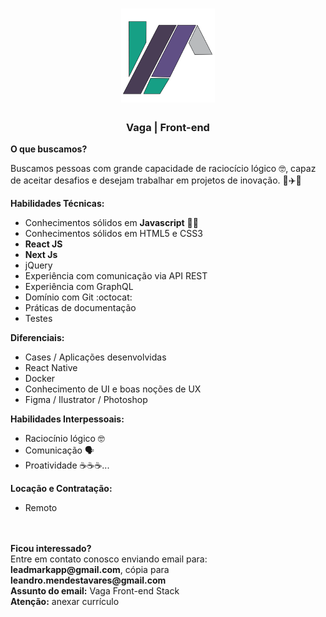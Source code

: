 <h1 align="center">
    <img alt="GoStack" src="https://github.com/leadmarkapp/vaga-desenvolvedor-full-stack/blob/main/logo-leadmark-app-512.png?raw=true" width="150px" />
</h1>

<h3 align="center">
  Vaga | Front-end
</h3>

<strong>O que buscamos?</strong>

Buscamos pessoas com grande capacidade de raciocício lógico 🤓, capaz de aceitar desafios e desejam trabalhar em projetos de inovação. 🚀✈️🚀

<strong>Habilidades Técnicas:</strong>

- Conhecimentos sólidos em <strong>Javascript</strong> 👨‍💻
- Conhecimentos sólidos em HTML5 e CSS3
- <strong>React JS</strong>
- <strong>Next Js</strong>
- jQuery
- Experiência com comunicação via API REST
- Experiência com GraphQL
- Domínio com Git :octocat:
- Práticas de documentação
- Testes

<strong>Diferenciais:</strong>

- Cases / Aplicações desenvolvidas
- React Native
- Docker
- Conhecimento de UI e boas noções de UX
- Figma / Ilustrator / Photoshop

<strong>Habilidades Interpessoais:</strong>

- Raciocínio lógico 🤓
- Comunicação 🗣️
- Proatividade ☕☕☕...

<strong>Locação e Contratação:</strong>

- Remoto

<br>
<br>
<strong>Ficou interessado?</strong><br>
Entre em contato conosco enviando email para:<br>
<strong>leadmarkapp@gmail.com</strong>, cópia para <strong>leandro.mendestavares@gmail.com</strong><br>
<strong>Assunto do email:</strong> Vaga Front-end Stack<br>
<strong>Atenção:</strong> anexar currículo
